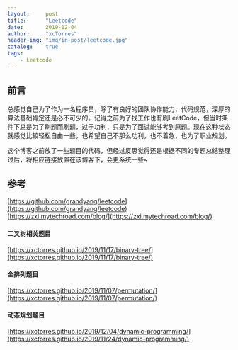 ```yaml
---
layout:     post
title:      "Leetcode"
date:       2019-12-04
author:     "xcTorres"
header-img: "img/in-post/leetcode.jpg"
catalog:    true
tags:
    - Leetcode
---
```


## 前言  
总感觉自己为了作为一名程序员，除了有良好的团队协作能力，代码规范，深厚的算法基础肯定还是必不可少的。记得之前为了找工作也有刷LeetCode，但当时条件下总是为了刷题而刷题，过于功利，只是为了面试能够考到原题。现在这种状态就感觉比较轻松自由一些，也希望自己不那么功利，也不着急，也为了职业规划。 

这个博客之前放了一些题目的代码，但经过反思觉得还是根据不同的专题总结整理过后，将相应链接放置在该博客下，会更系统一些~ 

## 参考  
[https://github.com/grandyang/leetcode](https://github.com/grandyang/leetcode)  
[https://zxi.mytechroad.com/blog/](https://zxi.mytechroad.com/blog/)

#### 二叉树相关题目
[https://xctorres.github.io/2019/11/17/binary-tree/](https://xctorres.github.io/2019/11/17/binary-tree/)

#### 全排列题目  
[https://xctorres.github.io/2019/11/07/permutation/](https://xctorres.github.io/2019/11/07/permutation/)

#### 动态规划题目
[https://xctorres.github.io/2019/12/04/dynamic-programming/](https://xctorres.github.io/2019/11/24/dynamic-programming/)
